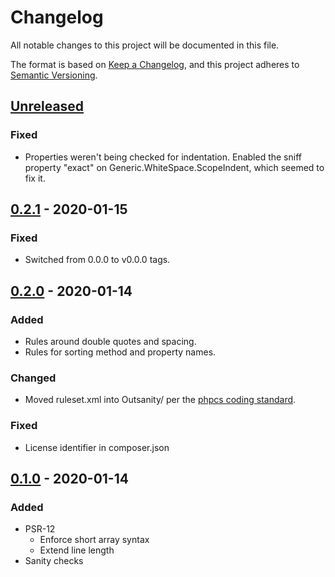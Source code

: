 # Changelog
All notable changes to this project will be documented in this file.

The format is based on [Keep a Changelog](https://keepachangelog.com/en/1.0.0/),
and this project adheres to [Semantic Versioning](https://semver.org/spec/v2.0.0.html).

## [Unreleased]
### Fixed
- Properties weren't being checked for indentation.  Enabled the sniff property
  "exact" on Generic.WhiteSpace.ScopeIndent, which seemed to fix it.

## [0.2.1] - 2020-01-15
### Fixed
- Switched from 0.0.0 to v0.0.0 tags.

## [0.2.0] - 2020-01-14
### Added
- Rules around double quotes and spacing.
- Rules for sorting method and property names.

### Changed
- Moved ruleset.xml into Outsanity/ per the [phpcs coding standard].

### Fixed
- License identifier in composer.json

## [0.1.0] - 2020-01-14
### Added
- PSR-12
  - Enforce short array syntax
  - Extend line length
- Sanity checks

[Unreleased]: https://github.com/dharple/outsanity-phpcs/compare/v0.2.1...master
[0.2.1]: https://github.com/dharple/outsanity-phpcs/compare/v0.2.0...v0.2.1
[0.2.0]: https://github.com/dharple/outsanity-phpcs/compare/v0.1.0...v0.2.0
[0.1.0]: https://github.com/dharple/outsanity-phpcs/releases/tag/v0.1.0

[phpcs coding standard]: https://github.com/squizlabs/PHP_CodeSniffer/wiki/Coding-Standard-Tutorial
